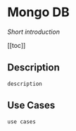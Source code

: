 # Mongo DB

*Short introduction*


[[toc]]

## Description
    description
## Use Cases
    use cases
